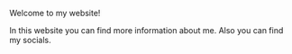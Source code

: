 Welcome to my website!

In this website you can find more information about me.
Also you can find my socials.
